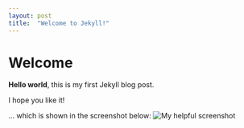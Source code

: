 ```yaml
---
layout: post
title:  "Welcome to Jekyll!"
---
```


# Welcome

**Hello world**, this is my first Jekyll blog post.

I hope you like it!


... which is shown in the screenshot below:
![My helpful screenshot](/images/CSGLD.gif)



